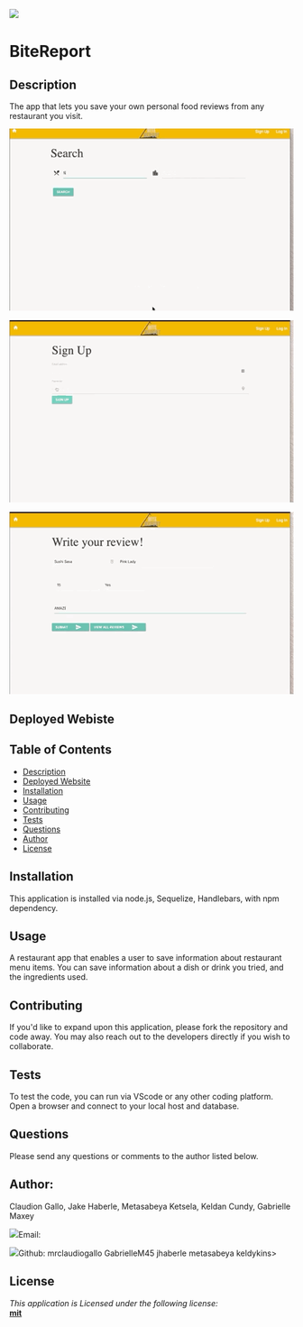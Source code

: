 

  ![](https://img.shields.io/badge/License-mit-lightblue)



  # BiteReport


  ## Description
 The app that lets you save your own personal food reviews from any restaurant you visit.






  ![picture](public/assets/images/Search.gif)





  ![picture](public/assets/images/signup.gif)





  ![picture](public/assets/images/writeAreview.gif)






## Deployed Webiste










  ## Table of Contents
  * [Description](#Description)
  * [Deployed Website](#Deployed)
  * [Installation](#Installation)
  * [Usage](#Usage)
  * [Contributing](#Contributing)
  * [Tests](#Tests)
  * [Questions](#Questions)
  * [Author](#Author)
  * [License](#License)



  ## Installation
  This application is installed via node.js, Sequelize, Handlebars,  with npm dependency.


  ## Usage
  A restaurant app that enables a user to save information about restaurant menu items. You can save information about a dish or drink you tried, and the ingredients used.


  ## Contributing
  If you'd like to expand upon this application, please fork the repository and code away. You may also reach out to the developers directly if you wish to collaborate.


  ## Tests
  To test the code, you can run via VScode or any other coding platform. Open a browser and connect to your local host and database.


  ## Questions
  Please send any questions or comments to the author listed below.



  ## Author:
  Claudion Gallo, Jake Haberle, Metasabeya Ketsela, Keldan Cundy, Gabrielle Maxey

  ![](http://i.imgur.com/VlgBKQ9.png)Email:


  ![](http://i.imgur.com/9I6NRUm.png)Github: mrclaudiogallo GabrielleM45 jhaberle metasabeya keldykins>



  ## License
  *This application is Licensed under the following license:*\
  **[mit](https://choosealicense.com/licenses/mit/)**

